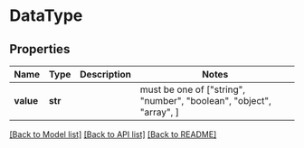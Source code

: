 # DataType


## Properties
Name | Type | Description | Notes
------------ | ------------- | ------------- | -------------
**value** | **str** |  |  must be one of ["string", "number", "boolean", "object", "array", ]

[[Back to Model list]](../README.md#documentation-for-models) [[Back to API list]](../README.md#documentation-for-api-endpoints) [[Back to README]](../README.md)


